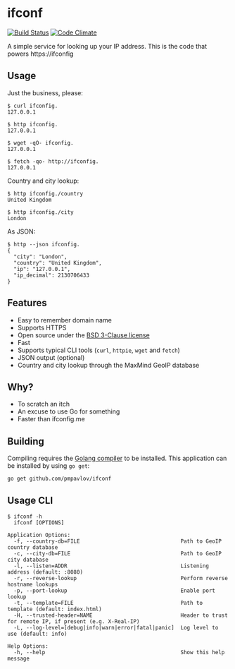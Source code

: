 # ifconf

[![Build Status](https://travis-ci.org/pmpavlov/ifconf.svg?branch=master)](https://travis-ci.org/pmpavlov/ifconf)
[![Code Climate](https://codeclimate.com/github/pmpavlov/ifconf/badges/gpa.svg)](https://codeclimate.com/github/pmpavlov/ifconf)

A simple service for looking up your IP address. This is the code that powers
https://ifconfig

## Usage

Just the business, please:

```
$ curl ifconfig.
127.0.0.1

$ http ifconfig.
127.0.0.1

$ wget -qO- ifconfig.
127.0.0.1

$ fetch -qo- http://ifconfig.
127.0.0.1
```

Country and city lookup:

```
$ http ifconfig./country
United Kingdom

$ http ifconfig./city
London
```

As JSON:

```
$ http --json ifconfig.
{
  "city": "London",
  "country": "United Kingdom",
  "ip": "127.0.0.1",
  "ip_decimal": 2130706433
}
```

## Features

* Easy to remember domain name
* Supports HTTPS
* Open source under the [BSD 3-Clause license](https://opensource.org/licenses/BSD-3-Clause)
* Fast
* Supports typical CLI tools (`curl`, `httpie`, `wget` and `fetch`)
* JSON output (optional)
* Country and city lookup through the MaxMind GeoIP database

## Why?

* To scratch an itch
* An excuse to use Go for something
* Faster than ifconfig.me

## Building

Compiling requires the [Golang compiler](https://golang.org/) to be installed.
This application can be installed by using `go get`:

`go get github.com/pmpavlov/ifconf`

## Usage CLI

```
$ ifconf -h
  ifconf [OPTIONS]

Application Options:
  -f, --country-db=FILE                                Path to GeoIP country database
  -c, --city-db=FILE                                   Path to GeoIP city database
  -l, --listen=ADDR                                    Listening address (default: :8080)
  -r, --reverse-lookup                                 Perform reverse hostname lookups
  -p, --port-lookup                                    Enable port lookup
  -t, --template=FILE                                  Path to template (default: index.html)
  -H, --trusted-header=NAME                            Header to trust for remote IP, if present (e.g. X-Real-IP)
  -L, --log-level=[debug|info|warn|error|fatal|panic]  Log level to use (default: info)

Help Options:
  -h, --help                                           Show this help message
```
